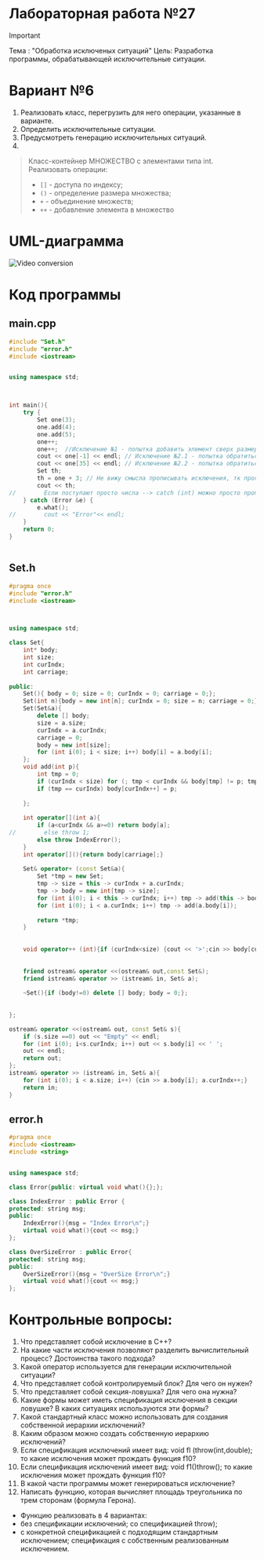 # Лабораторная работа №27
>[!IMPORTANT]
>Тема : "Обработка исключеных ситуаций"
>Цель: Разработка программы, обрабатывающей исключительные ситуации.

# Вариант №6
1. Реализовать класс, перегрузить для него операции, указанные в варианте.
2. Определить исключительные ситуации.
3. Предусмотреть генерацию исключительных ситуаций.
4. 
>Класс-контейнер МНОЖЕСТВО с элементами типа int. Реализовать операции:
> - `[]` - доступа по индексу;
> - `()` - определение размера множества; 
> - `+` - объединение множеств;
> - `++` - добавление элемента в множество

# UML-диаграмма

![Video conversion](https://github.com/MouseViolin/Labs_PSTU_2023/assets/129219043/9fa84181-619f-4180-9575-0b5769d2aa14)
# Код программы
 
## main.cpp

```cpp
#include "Set.h"
#include "error.h"
#include <iostream>


using namespace std;



int main(){
    try {
        Set one(3);
        one.add(4);
        one.add(5);
        one++;
        one++;  //Исключение №1 - попытка добавить элемент сверх размерности множества
        cout << one[-1] << endl; // Исключение №2.1 - попытка обратиться к отрицательному элементу множества. Формально можно просто реализовать обращение "с конца" на подобии python.
        cout << one[35] << endl; // Исключение №2.2 - попытка обратиться к элементу сверх размености множества
        Set th;
        th = one + 3; // Не вижу смысла прописывать исключения, тк программа не знает таких действий и произойдет просто присваивание, а "3" просто проигнорируется.
        cout << th;
//        Если поступают просто числа --> catch (int) можно просто прописать обработку каждого случая через switch
    } catch (Error &e) {
        e.what();
//        cout << "Error"<< endl;
    }
    return 0;
}



```

## Set.h

```cpp
#pragma once
#include "error.h"
#include <iostream>



using namespace std;

class Set{
    int* body;
    int size;
    int curIndx;
    int carriage;
    
public:
    Set(){ body = 0; size = 0; curIndx = 0; carriage = 0;};
    Set(int n){body = new int[n]; curIndx = 0; size = n; carriage = 0;};
    Set(Set&a){
        delete [] body;
        size = a.size;
        curIndx = a.curIndx;
        carriage = 0;
        body = new int[size];
        for (int i(0); i < size; i++) body[i] = a.body[i];
    };
    void add(int p){
        int tmp = 0;
        if (curIndx < size) for (; tmp < curIndx && body[tmp] != p; tmp++);
        if (tmp == curIndx) body[curIndx++] = p;
            
    };
    
    int operator[](int a){
        if (a<curIndx && a>=0) return body[a];
//        else throw 1;
        else throw IndexError();
    }
    int operator[](){return body[carriage];}
    
    Set& operator+ (const Set&a){
        Set *tmp = new Set;
        tmp -> size = this -> curIndx + a.curIndx;
        tmp -> body = new int[tmp -> size];
        for (int i(0); i < this -> curIndx; i++) tmp -> add(this -> body[i]);
        for (int i(0); i < a.curIndx; i++) tmp -> add(a.body[i]);
        
        return *tmp;
    }
    
    
    void operator++ (int){if (curIndx<size) {cout << '>';cin >> body[curIndx]; curIndx++;} /*else throw 2;*/ else throw OverSizeError();}
    
    
    friend ostream& operator <<(ostream& out,const Set&);
    friend istream& operator >> (istream& in, Set& a);
    
    ~Set(){if (body!=0) delete [] body; body = 0;};
    
    
};

ostream& operator <<(ostream& out, const Set& s){
    if (s.size ==0) out << "Empty" << endl;
    for (int i(0); i<s.curIndx; i++) out << s.body[i] << ' ';
    out << endl;
    return out;
};
istream& operator >> (istream& in, Set& a){
    for (int i(0); i < a.size; i++) {cin >> a.body[i]; a.curIndx++;}
    return in;
}


```

## error.h

```cpp
#pragma once
#include <iostream>
#include <string>


using namespace std;

class Error{public: virtual void what(){};};

class IndexError : public Error {
protected: string msg;
public:
    IndexError(){msg = "Index Error\n";}
    virtual void what(){cout << msg;}
};

class OverSizeError : public Error{
protected: string msg;
public:
    OverSizeError(){msg = "OverSize Error\n";}
    virtual void what(){cout << msg;}
};

```

# Контрольные вопросы:

1. Что представляет собой исключение в С++?
2. На какие части исключения позволяют разделить вычислительный процесс? Достоинства такого подхода?
3. Какой оператор используется для генерации исключительной ситуации?
4. Что представляет собой контролируемый блок? Для чего он нужен?
5. Что представляет собой секция-ловушка? Для чего она нужна?
6. Какие формы может иметь спецификация исключения в секции ловушке? В каких ситуациях используются эти формы?
7. Какой стандартный класс можно использовать для создания собственной иерархии исключений?
8. Каким образом можно создать собственную иерархию исключений?
9. Если спецификация исключений имеет вид: void fl (throw(int,double); то какие исключения может прождать функция f10?
10. Если спецификация исключений имеет вид: void f1()throw(); то какие исключения может прождать функция f10?
11. В какой части программы может генерироваться исключение?
12. Написать функцию, которая вычисляет площадь треугольника по трем сторонам (формула Герона).
- Функцию реализовать в 4 вариантах:
- без спецификации исключений; со спецификацией throw);
- с конкретной спецификацией с подходящим стандартным исключением; спецификация с собственным реализованным исключением.
